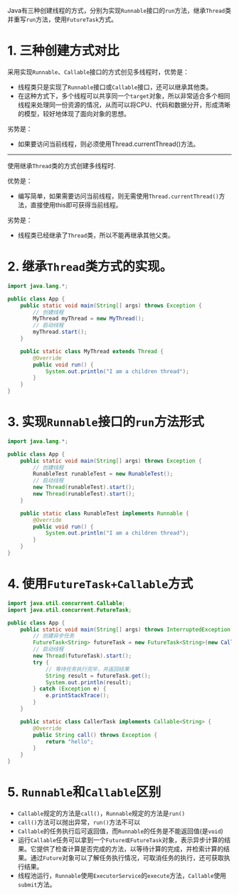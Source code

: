 Java有三种创建线程的方式，分别为实现`Runnable`接口的`run`方法，继承`Thread`类并重写`run`方法，使用`FutureTask`方式。

# 1. 三种创建方式对比

采用实现`Runnable`、`Callable`接口的方式创见多线程时，优势是：

- 线程类只是实现了`Runnable`接口或`Callable`接口，还可以继承其他类。
- 在这种方式下，多个线程可以共享同一个`target`对象，所以非常适合多个相同线程来处理同一份资源的情况，从而可以将CPU、代码和数据分开，形成清晰的模型，较好地体现了面向对象的思想。

劣势是：

- 如果要访问当前线程，则必须使用Thread.currentThread()方法。

****

使用继承`Thread`类的方式创建多线程时.

优势是：

- 编写简单，如果需要访问当前线程，则无需使用`Thread.currentThread()`方法，直接使用this即可获得当前线程。

劣势是：

- 线程类已经继承了`Thread`类，所以不能再继承其他父类。

# 2. 继承`Thread`类方式的实现。

```java
import java.lang.*;

public class App {
    public static void main(String[] args) throws Exception {
        // 创建线程
        MyThread myThread = new MyThread();
        // 启动线程
        myThread.start();
    }

    public static class MyThread extends Thread {
        @Override
        public void run() {
            System.out.println("I am a children thread");
        }
    }
}

```

# 3.  实现`Runnable`接口的`run`方法形式

```java
import java.lang.*;

public class App {
    public static void main(String[] args) throws Exception {
        // 创建线程
        RunableTest runableTest = new RunableTest();
        // 启动线程
        new Thread(runableTest).start();
        new Thread(runableTest).start();
    }

    public static class RunableTest implements Runnable {
        @Override
        public void run() {
            System.out.println("I am a children thread");
        }
    }
}

```

# 4. 使用`FutureTask+Callable`方式

```java
import java.util.concurrent.Callable;
import java.util.concurrent.FutureTask;

public class App {
    public static void main(String[] args) throws InterruptedException {
        // 创建异步任务
        FutureTask<String> futureTask = new FutureTask<String>(new CallerTask());
        // 启动线程
        new Thread(futureTask).start();
        try {
            // 等待任务执行完毕，并返回结果
            String result = futureTask.get();
            System.out.println(result);
        } catch (Exception e) {
            e.printStackTrace();
        }
    }

    public static class CallerTask implements Callable<String> {
        @Override
        public String call() throws Exception {
            return "hello";
        }
    }
}
```

# 5. `Runnable`和`Callable`区别

- `Callable`规定的方法是`call()`，`Runnable`规定的方法是`run()`
- `call()`方法可以抛出异常，`run()`方法不可以
- `Callable`的任务执行后可返回值，而`Runnable`的任务是不能返回值(是`void`)
- 运行`Callable`任务可以拿到一个`Future或FutureTask`对象，表示异步计算的结果。它提供了检查计算是否完成的方法，以等待计算的完成，并检索计算的结果。通过`Future`对象可以了解任务执行情况，可取消任务的执行，还可获取执行结果。
- 线程池运行，`Runnable`使用`ExecutorService`的`execute`方法，`Callable`使用`submit`方法。

